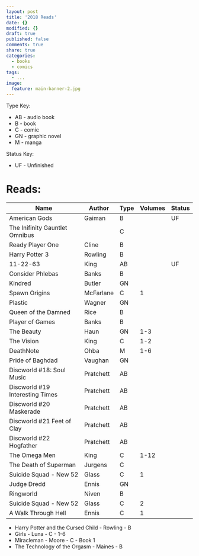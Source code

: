 ```yaml
---
layout: post
title: '2018 Reads'
date: {}
modified: {}
draft: true
published: false
comments: true
share: true
categories:
  - books
  - comics
tags:
  - ...
image:
  feature: main-banner-2.jpg
---
```


Type Key:
* AB - audio book
* B - book
* C - comic
* GN - graphic novel
* M - manga

Status Key:
* UF - Unfinished

# Reads:

| Name                            | Author    | Type  | Volumes | Status  |
|---------------------------------|-----------|-------|---------|---------|
| American Gods                   | Gaiman    | B     |         | UF      |
| The Inifinity Gauntlet Omnibus  |           | C     |         |         |
| Ready Player One                | Cline     | B     |         |         |
| Harry Potter 3                  | Rowling   | B     |         |         |
| 11-22-63                        | King      | AB    |         | UF      |
| Consider Phlebas                | Banks     | B     |         |         |
| Kindred                         | Butler    | GN    |         |         |
| Spawn Origins                   | McFarlane | C     | 1       |         |
| Plastic                         | Wagner    | GN    |         |         |
| Queen of the Damned             | Rice      | B     |         |         |
| Player of Games                 | Banks     | B     |         |         |
| The Beauty                      | Haun      | GN    | 1-3     |         |
| The Vision                      | King      | C     | 1-2     |         |
| DeathNote                       | Ohba      | M     | 1-6     |         |
| Pride of Baghdad                | Vaughan   | GN    |         |         |
| Discworld #18: Soul Music       | Pratchett | AB    |         |         |
| Discworld #19 Interesting Times | Pratchett | AB    |         |         |
| Discworld #20 Maskerade         | Pratchett | AB    |         |         |
| Discworld #21 Feet of Clay      | Pratchett | AB    |         |         |
| Discworld #22 Hogfather         | Pratchett | AB    |         |         |
| The Omega Men                   | King      | C     | 1-12    |         |
| The Death of Superman           | Jurgens   | C     |         |         |
| Suicide Squad - New 52          | Glass     | C     | 1       |         |
| Judge Dredd                     | Ennis     | GN    |         |         |
| Ringworld                       | Niven     | B     |         |         |
| Suicide Squad - New 52          | Glass     | C     | 2       |         |
| A Walk Through Hell             | Ennis     | C     | 1       |         |


* Harry Potter and the Cursed Child - Rowling - B
* Girls - Luna - C - 1-6
* Miracleman - Moore - C - Book 1
* The Technology of the Orgasm - Maines - B
